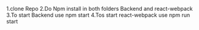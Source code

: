 1.clone Repo
2.Do Npm install in both folders Backend and react-webpack
3.To start Backend use npm start
4.Tos start react-webpack use npm run start 
